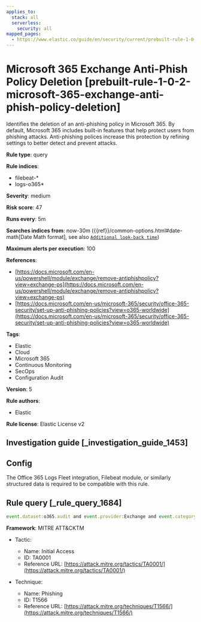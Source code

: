 ```yaml
---
applies_to:
  stack: all
  serverless:
    security: all
mapped_pages:
  - https://www.elastic.co/guide/en/security/current/prebuilt-rule-1-0-2-microsoft-365-exchange-anti-phish-policy-deletion.html
---
```


# Microsoft 365 Exchange Anti-Phish Policy Deletion [prebuilt-rule-1-0-2-microsoft-365-exchange-anti-phish-policy-deletion]

Identifies the deletion of an anti-phishing policy in Microsoft 365. By default, Microsoft 365 includes built-in features that help protect users from phishing attacks. Anti-phishing polices increase this protection by refining settings to better detect and prevent attacks.

**Rule type**: query

**Rule indices**:

* filebeat-*
* logs-o365*

**Severity**: medium

**Risk score**: 47

**Runs every**: 5m

**Searches indices from**: now-30m ({{ref}}/common-options.html#date-math[Date Math format], see also [`Additional look-back time`](docs-content://solutions/security/detect-and-alert/create-detection-rule.md#rule-schedule))

**Maximum alerts per execution**: 100

**References**:

* [https://docs.microsoft.com/en-us/powershell/module/exchange/remove-antiphishpolicy?view=exchange-ps](https://docs.microsoft.com/en-us/powershell/module/exchange/remove-antiphishpolicy?view=exchange-ps)
* [https://docs.microsoft.com/en-us/microsoft-365/security/office-365-security/set-up-anti-phishing-policies?view=o365-worldwide](https://docs.microsoft.com/en-us/microsoft-365/security/office-365-security/set-up-anti-phishing-policies?view=o365-worldwide)

**Tags**:

* Elastic
* Cloud
* Microsoft 365
* Continuous Monitoring
* SecOps
* Configuration Audit

**Version**: 5

**Rule authors**:

* Elastic

**Rule license**: Elastic License v2

## Investigation guide [_investigation_guide_1453]

## Config

The Office 365 Logs Fleet integration, Filebeat module, or similarly structured data is required to be compatible with this rule.

## Rule query [_rule_query_1684]

```js
event.dataset:o365.audit and event.provider:Exchange and event.category:web and event.action:"Remove-AntiPhishPolicy" and event.outcome:success
```

**Framework**: MITRE ATT&CKTM

* Tactic:

    * Name: Initial Access
    * ID: TA0001
    * Reference URL: [https://attack.mitre.org/tactics/TA0001/](https://attack.mitre.org/tactics/TA0001/)

* Technique:

    * Name: Phishing
    * ID: T1566
    * Reference URL: [https://attack.mitre.org/techniques/T1566/](https://attack.mitre.org/techniques/T1566/)



